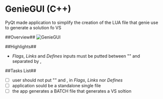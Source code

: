# GenieGUI (C++)
PyQt made application to simplify the creation of the LUA file that genie use to generate a solution fo VS

##Overview##
![GenieGUI](https://snag.gy/ur8LhS.jpg)

##Highlights##
- *Flags*, *Links* and *Defines* inputs must be putted between "" and separated by ,

##Tasks List##
- [ ] user should not put "" and , in *Flags*, *Links* nor *Defines*
- [ ] application sould be a standalone single file
- [ ] the app generates a BATCH file that generates a VS soltion
